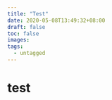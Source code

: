 ```yaml
---
title: "Test"
date: 2020-05-08T13:49:32+08:00
draft: false
toc: false
images:
tags:
  - untagged
---
```



# test

